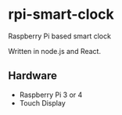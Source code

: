 # rpi-smart-clock
Raspberry Pi based smart clock

Written in node.js and React.

## Hardware
- Raspberry Pi 3 or 4
- Touch Display
